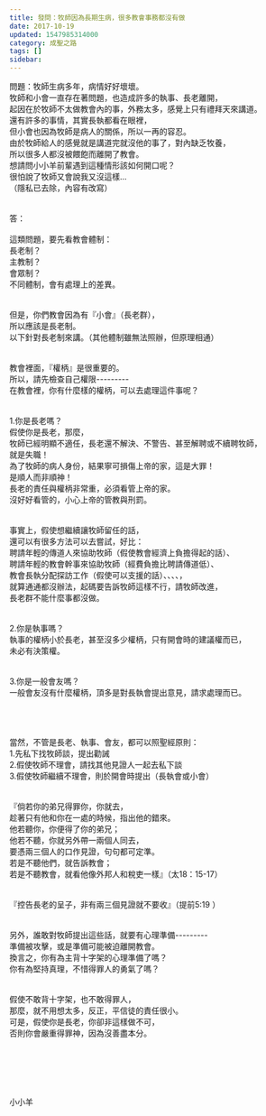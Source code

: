 ```yaml
---
title: 發問：牧師因為長期生病，很多教會事務都沒有做
date: 2017-10-19
updated: 1547985314000
category: 成聖之路
tags: []
sidebar: 
---
```


<p>問題：牧師生病多年，病情好好壞壞。<br/>牧師和小會一直存在著問題，也造成許多的執事、長老離開，<br/>起因在於牧師不太做教會內的事，外務太多，感覺上只有禮拜天來講道。<br/>還有許多的事情，其實長執都看在眼裡，<br/>但小會也因為牧師是病人的關係，所以一再的容忍。<br/>由於牧師給人的感覺就是講道完就沒他的事了，對內缺乏牧養，<br/>所以很多人都沒被餵飽而離開了教會。<br/>想請問小小羊前輩遇到這種情形該如何開口呢？<br/>很怕說了牧師又會說我又沒這樣...<br/>（隱私已去除，內容有改寫）<br/><!--more--><br/><br/>答：<br/><br/>這類問題，要先看教會體制：<br/>長老制？<br/>主教制？<br/>會眾制？<br/>不同體制，會有處理上的差異。<br/><br/><br/>但是，你們教會因為有『小會』（長老群），<br/>所以應該是長老制。<br/>以下針對長老制來講。（其他體制雖無法照辦，但原理相通）<br/><br/><br/>教會裡面，『權柄』是很重要的。<br/>所以，請先檢查自己權限---------<br/>在教會裡，你有什麼樣的權柄，可以去處理這件事呢？<br/> <br/><br/>1.你是長老嗎？<br/>假使你是長老，那麼，<br/>牧師已經明顯不適任，長老還不解決、不警告、甚至解聘或不續聘牧師，<br/>就是失職！<br/>為了牧師的病人身份，結果寧可損傷上帝的家，這是大罪！<br/>是順人而非順神！<br/>長老的責任與權柄非常重，必須看管上帝的家。<br/>沒好好看管的，小心上帝的管教與刑罰。<br/><br/><br/>事實上，假使想繼續讓牧師留任的話，<br/>還可以有很多方法可以去嘗試，好比：<br/>聘請年輕的傳道人來協助牧師（假使教會經濟上負擔得起的話）、<br/>聘請年輕的教會幹事來協助牧師（經費負擔比聘請傳道低）、<br/>教會長執分配探訪工作（假使可以支援的話）、、、、，<br/>就算通通都沒辦法，起碼要告訴牧師這樣不行，請牧師改進，<br/>長老群不能什麼事都沒做。<br/><br/> <br/>2.你是執事嗎？<br/>執事的權柄小於長老，甚至沒多少權柄，只有開會時的建議權而已，<br/>未必有決策權。<br/><br/><br/>3.你是一般會友嗎？<br/>一般會友沒有什麼權柄，頂多是對長執會提出意見，請求處理而已。<br/><br/><br/><br/><br/>當然，不管是長老、執事、會友，都可以照聖經原則：<br/>1.先私下找牧師談，提出勸誡<br/>2.假使牧師不理會，請找其他見證人一起去私下談<br/>3.假使牧師繼續不理會，則於開會時提出（長執會或小會）<br/><br/><br/>『倘若你的弟兄得罪你，你就去，<br/>趁著只有他和你在一處的時候，指出他的錯來。<br/>他若聽你，你便得了你的弟兄；<br/>他若不聽，你就另外帶一兩個人同去，<br/>要憑兩三個人的口作見證，句句都可定準。<br/>若是不聽他們，就告訴教會；<br/>若是不聽教會，就看他像外邦人和稅吏一樣』（太18：15-17）<br/><br/><br/>『控告長老的呈子，非有兩三個見證就不要收』（提前5:19 ）<br/><br/> <br/>另外，誰敢對牧師提出這些話，就要有心理準備---------<br/>準備被攻擊，或是準備可能被迫離開教會。<br/>換言之，你有為主背十字架的心理準備了嗎？<br/>你有為堅持真理，不惜得罪人的勇氣了嗎？<br/> <br/><br/>假使不敢背十字架，也不敢得罪人，<br/>那麼，就不用想太多，反正，平信徒的責任很小。<br/>可是，假使你是長老，你卻非這樣做不可，<br/>否則你會嚴重得罪神，因為沒善盡本分。<br/> <br/><br/><br/><br/><br/><br/>小小羊<br/><br/><br/><br/></p>